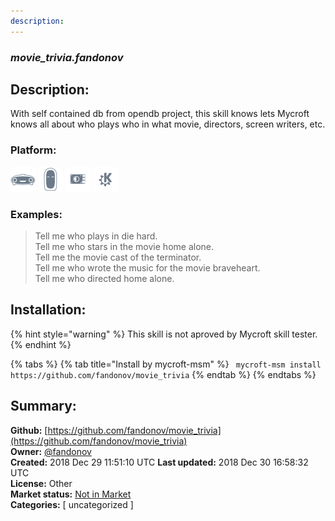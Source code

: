 ```yaml
---
description: 
---
```


### _movie_trivia.fandonov_  
## Description:  
With self contained db from opendb project, this skill knows lets Mycroft knows all about who plays who in what movie, directors, screen writers, etc.  
### Platform:  
 ![Mark I](../.gitbook/assets/mark-1-icon.png)  ![Mark II](../.gitbook/assets/mark-2-icon.png)  ![Picroft](../.gitbook/assets/picroft-icon.png)  ![plasmoid](../.gitbook/assets/kde.png)   
### Examples:  
> Tell me who plays in die hard.  
> Tell me who stars in the movie home alone.  
> Tell me the movie cast of the terminator.  
> Tell me who wrote the music for the movie braveheart.  
> Tell me who directed home alone.  
  
## Installation:  
{% hint style="warning" %}
This skill is not aproved by Mycroft skill tester.
{% endhint %}
    
{% tabs %}
{% tab title="Install by mycroft-msm" %}
``` mycroft-msm install https://github.com/fandonov/movie_trivia```
{% endtab %}
  {% endtabs %}
    
## Summary:  
**Github:** [https://github.com/fandonov/movie_trivia](https://github.com/fandonov/movie_trivia)  
**Owner:** [@fandonov](https://github.com/fandonov)  
**Created:** 2018 Dec 29 11:51:10 UTC  **Last updated:** 2018 Dec 30 16:58:32 UTC  
**License:** Other  
**Market status:** [Not in Market](https://market.mycroft.ai/skill/)  
**Categories:** [ uncategorized ]   
